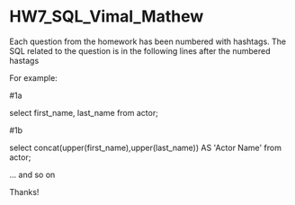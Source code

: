 # HW7_SQL_Vimal_Mathew

Each question from the homework has been numbered with hashtags. The SQL related to the question is in the following lines after the numbered hastags

For example:

#1a

select first_name, last_name
from actor;

#1b

select concat(upper(first_name),upper(last_name)) AS 'Actor Name'
from actor;


... and so on

Thanks!
